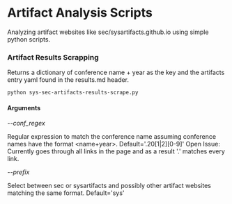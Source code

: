 # Artifact Analysis Scripts

Analyzing artifact websites like sec/sysartifacts.github.io using simple python scripts.

### Artifact Results Scrapping

Returns a dictionary of conference name + year as the key and the artifacts entry yaml found in the results.md header.

```
python sys-sec-artifacts-results-scrape.py
```

#### Arguments

*--conf_regex*

Regular expression to match the conference name assuming conference names have the format <name+year>. Default='.20[1|2][0-9]' Open Issue: Currently goes through all links in the page and as a result '.' matches every link.

*--prefix*

Select between sec or sysartifacts and possibly other artifact websites matching the same format. Default='sys'
